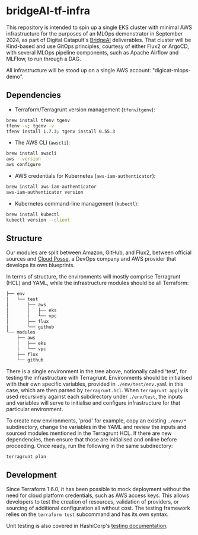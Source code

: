 # bridgeAI-tf-infra

This repository is intended to spin up a single EKS cluster with minimal AWS infrastructure for the purposes of an MLOps demonstrator in September 2024, as part of Digital Catapult's [BridgeAI][bridgeai] deliverables. That cluster will be Kind-based and use GitOps principles, courtesy of either Flux2 or ArgoCD, with several MLOps pipeline components, such as Apache Airflow and MLFlow, to run through a DAG.

All infrastructure will be stood up on a single AWS account: "digicat-mlops-demo".


## Dependencies
- Terraform/Terragrunt version management (`tfenv`/`tgenv`):

```bash
brew install tfenv tgenv
tfenv -v; tgenv -v
tfenv install 1.7.3; tgenv install 0.55.3
```

- The AWS CLI (`awscli`):

```bash
brew install awscli
aws --version
aws configure
```

- AWS credentials for Kubernetes (`aws-iam-authenticator`):

```bash
brew install aws-iam-authenticator
aws-iam-authenticator version
```

- Kubernetes command-line management (`kubectl`):

```bash
brew install kubectl
kubectl version --client
```


## Structure

Our modules are split between Amazon, GitHub, and Flux2, between official sources and [Cloud Posse][cloudposse], a DevOps company and AWS provider that develops its own blueprints.

In terms of structure, the environments will mostly comprise Terragrunt (HCL) and YAML, while the infrastructure modules should be all Terraform:

```bash
├── env
│   └── test
│       ├── aws
│       │   ├── eks
│       │   └── vpc
│       ├── flux
│       └── github
└── modules
    ├── aws
    │   ├── eks
    │   └── vpc
    ├── flux
    └── github
```

There is a single environment in the tree above, notionally called 'test', for testing the infrastructure with Terragrunt. Environments should be initialised with their own specific variables, provided in `./env/test/env.yaml` in this case, which are then parsed by `terragrunt.hcl`. When `terragrunt apply` is used recursively against each subdirectory under `./env/test`, the inputs and variables will serve to initialise and configure infrastructure for that particular environment.

To create new environments, 'prod' for example, copy an existing `./env/*` subdirectory, change the variables in the YAML and review the inputs and sourced modules mentioned in the Terragrunt HCL. If there are new dependencies, then ensure that those are initialised and online before proceeding. Once ready, run the following in the same subdirectory:

```bash
terragrunt plan
```


## Development

Since Terraform 1.6.0, it has been possible to mock deployment without the need for cloud platform credentials, such as AWS access keys. This allows developers to test the creation of resources, validation of providers, or sourcing of additional configuration all without cost. The testing framework relies on the `terraform test` subcommand and has its own syntax.

Unit testing is also covered in HashiCorp's [testing documentation][tests].

<!-- Links -->
[bridgeai]: https://iuk.ktn-uk.org/programme/bridgeai/
[cloudposse]: https://registry.terraform.io/namespaces/cloudposse
[tests]: https://developer.hashicorp.com/terraform/language/tests
